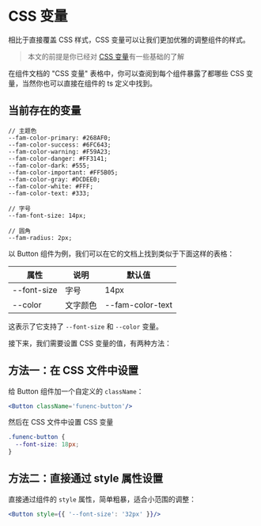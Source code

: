 # CSS 变量

相比于直接覆盖 CSS 样式，CSS 变量可以让我们更加优雅的调整组件的样式。

> 本文的前提是你已经对 [CSS 变量](https://developer.mozilla.org/zh-CN/docs/Web/CSS/Using_CSS_custom_properties)有一些基础的了解

在组件文档的 "CSS 变量" 表格中，你可以查阅到每个组件暴露了都哪些 CSS 变量，当然你也可以直接在组件的 ts 定义中找到。

## 当前存在的变量
```less
// 主题色
--fam-color-primary: #268AF0;
--fam-color-success: #6FC643;
--fam-color-warning: #F59A23;
--fam-color-danger: #FF3141;
--fam-color-dark: #555;
--fam-color-important: #FF5B05;
--fam-color-gray: #DCDEE0;
--fam-color-white: #FFF;
--fam-color-text: #333;

// 字号
--fam-font-size: 14px;

// 圆角
--fam-radius: 2px;
```

以 Button 组件为例，我们可以在它的文档上找到类似于下面这样的表格：

| 属性        | 说明     | 默认值           |
| ----------- | -------- | ---------------- |
| --font-size | 字号     | 14px             |
| --color     | 文字颜色 | --fam-color-text |

这表示了它支持了 `--font-size` 和 `--color` 变量。

接下来，我们需要设置 CSS 变量的值，有两种方法：

## 方法一：在 CSS 文件中设置

给 Button 组件加一个自定义的 `className`：

```jsx
<Button className='funenc-button'/>
```

然后在 CSS 文件中设置 CSS 变量

```css
.funenc-button {
  --font-size: 18px;
}
```

## 方法二：直接通过 style 属性设置

直接通过组件的 `style` 属性，简单粗暴，适合小范围的调整：

```jsx
<Button style={{ '--font-size': '32px' }}/>
```
